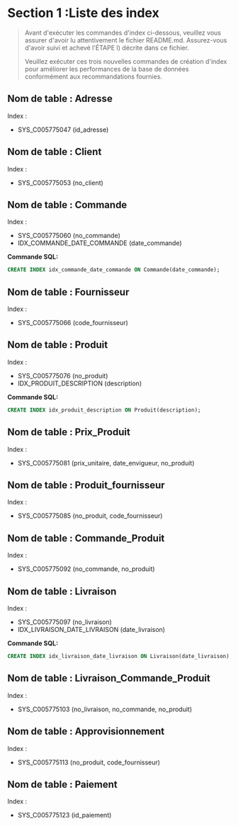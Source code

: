 # Section 1 :Liste des index

>Avant d'exécuter les commandes d'index ci-dessous, veuillez vous assurer d'avoir lu attentivement
> le fichier README.md. Assurez-vous d'avoir suivi et achevé l'ÉTAPE I) décrite dans ce fichier.
> 
> Veuillez exécuter ces trois nouvelles commandes de création d'index pour améliorer les performances de
> la base de données conformément aux recommandations fournies.

## Nom de table : Adresse

Index :

* SYS_C005775047 (id_adresse)

## Nom de table : Client

Index :

* SYS_C005775053 (no_client)

## Nom de table : Commande

Index :

* SYS_C005775060 (no_commande)
* IDX_COMMANDE_DATE_COMMANDE (date_commande)

**Commande SQL:**
```sql
CREATE INDEX idx_commande_date_commande ON Commande(date_commande);
```

## Nom de table : Fournisseur

Index :

* SYS_C005775066 (code_fournisseur)

## Nom de table : Produit

Index :

* SYS_C005775076 (no_produit)
* IDX_PRODUIT_DESCRIPTION (description)

**Commande SQL:**
```sql
CREATE INDEX idx_produit_description ON Produit(description);
```

## Nom de table : Prix_Produit

Index :

* SYS_C005775081 (prix_unitaire, date_envigueur, no_produit)

## Nom de table : Produit_fournisseur

Index :

* SYS_C005775085 (no_produit, code_fournisseur)

## Nom de table : Commande_Produit

Index :

* SYS_C005775092 (no_commande, no_produit)

## Nom de table : Livraison

Index :

* SYS_C005775097 (no_livraison)
* IDX_LIVRAISON_DATE_LIVRAISON (date_livraison)

**Commande SQL:**
 ```sql
CREATE INDEX idx_livraison_date_livraison ON Livraison(date_livraison);
```

## Nom de table : Livraison_Commande_Produit

Index :

* SYS_C005775103 (no_livraison, no_commande, no_produit)

## Nom de table : Approvisionnement

Index :

* SYS_C005775113 (no_produit, code_fournisseur)

## Nom de table : Paiement

Index :

* SYS_C005775123 (id_paiement)
